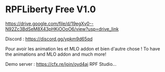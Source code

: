 # RPFLiberty Free V1.0

https://drive.google.com/file/d/19egXv0--N92Zc3BdSeM8X43pHKjOOoO6/view?usp=drive_link

Discord : https://discord.gg/ypkm9d65qd

Pour avoir les animation les et MLO addon et bien d'autre chose !
To have the animations and MLO addon and much more!

Demo server : https://cfx.re/join/oyd4aj
RPF Studio...
